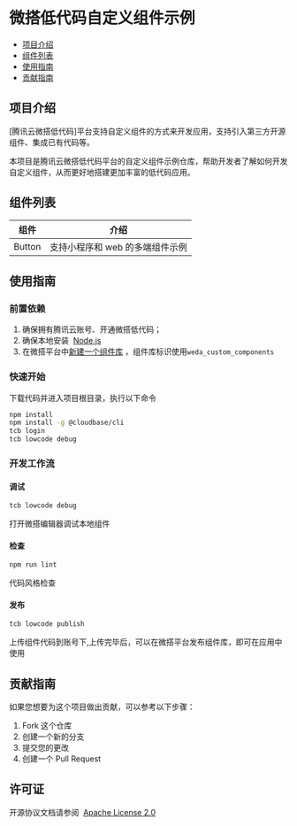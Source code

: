 # 微搭低代码自定义组件示例

- [项目介绍](#项目介绍)
- [组件列表](#组件列表)
- [使用指南](#使用指南)
- [贡献指南](#贡献指南)

## 项目介绍

[腾讯云微搭低代码]平台支持自定义组件的方式来开发应用，支持引入第三方开源组件、集成已有代码等。

本项目是腾讯云微搭低代码平台的自定义组件示例仓库，帮助开发者了解如何开发自定义组件，从而更好地搭建更加丰富的低代码应用。

## 组件列表

| 组件   | 介绍                            |
| ------ | ------------------------------- |
| Button | 支持小程序和 web 的多端组件示例 |

## 使用指南

### 前置依赖

1.  确保拥有腾讯云账号、开通微搭低代码；
2.  确保本地安装  [Node.js](https://nodejs.org/en/)
3.  在微搭平台中[新建一个组件库](https://docs.cloudbase.net/lowcode/custom-components/quick-start/comps) ，组件库标识使用`weda_custom_components`

### 快速开始

下载代码并进入项目根目录，执行以下命令

```bash
npm install
npm install -g @cloudbase/cli
tcb login
tcb lowcode debug
```

### 开发工作流

#### 调试

```bash
tcb lowcode debug
```

打开微搭编辑器调试本地组件

#### 检查

```bash
npm run lint
```

代码风格检查

#### 发布

```bash
tcb lowcode publish
```

上传组件代码到账号下,上传完毕后，可以在微搭平台发布组件库，即可在应用中使用

## 贡献指南

如果您想要为这个项目做出贡献，可以参考以下步骤：

1. Fork 这个仓库
2. 创建一个新的分支
3. 提交您的更改
4. 创建一个 Pull Request

## 许可证

开源协议文档请参阅  [Apache License 2.0](https://www.apache.org/licenses/LICENSE-2.0)
